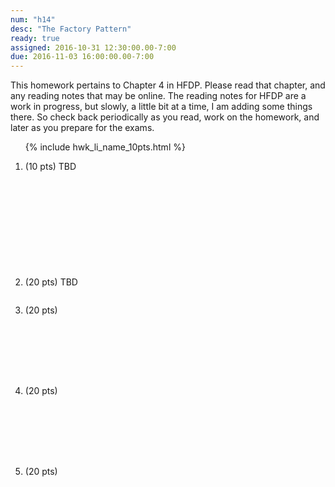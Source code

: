 ```yaml
---
num: "h14"
desc: "The Factory Pattern"
ready: true
assigned: 2016-10-31 12:30:00.00-7:00
due: 2016-11-03 16:00:00.00-7:00
---
```


This homework pertains to Chapter 4 in HFDP.  Please read that chapter, and any reading notes
that may be online.  The reading notes for HFDP are a work in progress, but slowly, a little bit at a time,
I am adding some things there.   So check back periodically as you read, work on the homework,
and later as you prepare for the exams.

<ol>

{% include hwk_li_name_10pts.html %}

<li style="margin-bottom:12em;"> (10 pts) TBD
</li>


<li style="margin-bottom:2em;"> (20 pts)  TBD
<div class="pagebreak"></div>
</li>

<li style="margin-bottom:8em;" markdown="1"> (20 pts) 


</li>


<li style="margin-bottom:8em;"> (20 pts)

</li>

<li style="margin-bottom:12em;" markdown="1"> (20 pts) 

</li>


</ol>

<div style="display:none">
http://UCSB-CS56-F16.github.io/hwk/h14
</div>




